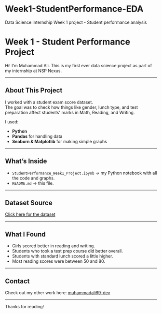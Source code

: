 # Week1-StudentPerformance-EDA
Data Science internship Week 1 project - Student performance analysis
#  Week 1 - Student Performance Project

Hi! I'm Muhammad Ali. This is my first ever data science project as part of my internship at NSP Nexus.

---

##  About This Project

I worked with a student exam score dataset.  
The goal was to check how things like gender, lunch type, and test preparation affect students' marks in Math, Reading, and Writing.

I used:
- **Python**
- **Pandas** for handling data
- **Seaborn & Matplotlib** for making simple graphs

---

##  What’s Inside

- `StudentPerformance_Week1_Project.ipynb` → my Python notebook with all the code and graphs.
- `README.md` → this file.

---

## Dataset Source

[Click here for the dataset](https://www.kaggle.com/datasets/spscientist/students-performance-in-exams)

---

##  What I Found

- Girls scored better in reading and writing.
- Students who took a test prep course did better overall.
- Students with standard lunch scored a little higher.
- Most reading scores were between 50 and 80.

---

##  Contact

Check out my other work here:
 [muhammadali69-dev](https://github.com/muhammadali69-dev)

---

Thanks for reading! 





